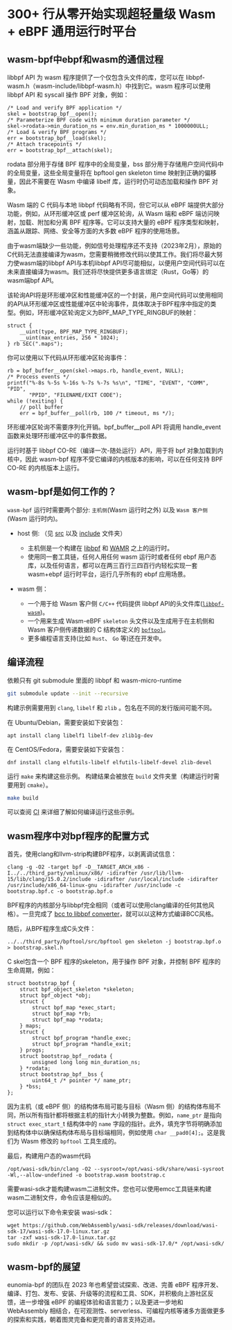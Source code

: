 # 300+ 行从零开始实现超轻量级 Wasm + eBPF 通用运行时平台

## wasm-bpf中ebpf和wasm的通信过程

libbpf API 为 wasm 程序提供了一个仅包含头文件的库，您可以在 libbpf-wasm.h（wasm-include/libbpf-wasm.h）中找到它。wasm 程序可以使用 libbpf API 和 syscall 操作 BPF 对象，例如：

```
/* Load and verify BPF application */
skel = bootstrap_bpf__open();
/* Parameterize BPF code with minimum duration parameter */
skel->rodata->min_duration_ns = env.min_duration_ms * 1000000ULL;
/* Load & verify BPF programs */
err = bootstrap_bpf__load(skel);
/* Attach tracepoints */
err = bootstrap_bpf__attach(skel);
```

rodata 部分用于存储 BPF 程序中的全局变量，bss 部分用于存储用户空间代码中的全局变量，这些全局变量将在 bpftool gen skeleton time 映射到正确的偏移量，因此不需要在 Wasm 中编译 libelf 库，运行时仍可动态加载和操作 BPF 对象。

Wasm 端的 C 代码与本地 libbpf 代码略有不同，但它可以从 eBPF 端提供大部分功能，例如，从环形缓冲区或 perf 缓冲区轮询，从 Wasm 端和 eBPF 端访问映射，加载、附加和分离 BPF 程序等。它可以支持大量的 eBPF 程序类型和映射，涵盖从跟踪、网络、安全等方面的大多数 eBPF 程序的使用场景。

由于wasm端缺少一些功能，例如信号处理程序还不支持（2023年2月），原始的C代码无法直接编译为wasm，您需要稍微修改代码以使其工作。我们将尽最大努力使wasm端的libbpf API与本机libbpf API尽可能相似，以便用户空间代码可以在未来直接编译为wasm。我们还将尽快提供更多语言绑定（Rust，Go等）的wasm端bpf API。

该轮询API将是环形缓冲区和性能缓冲区的一个封装，用户空间代码可以使用相同的API从环形缓冲区或性能缓冲区中轮询事件，具体取决于BPF程序中指定的类型。例如，环形缓冲区轮询定义为BPF_MAP_TYPE_RINGBUF的映射：

```
struct {
    __uint(type, BPF_MAP_TYPE_RINGBUF);
    __uint(max_entries, 256 * 1024);
} rb SEC(".maps");
```

你可以使用以下代码从环形缓冲区轮询事件：

```
rb = bpf_buffer__open(skel->maps.rb, handle_event, NULL);
/* Process events */
printf("%-8s %-5s %-16s %-7s %-7s %s\n", "TIME", "EVENT", "COMM", "PID",
       "PPID", "FILENAME/EXIT CODE");
while (!exiting) {
    // poll buffer
    err = bpf_buffer__poll(rb, 100 /* timeout, ms */);
```

环形缓冲区轮询不需要序列化开销。bpf_buffer__poll API 将调用 handle_event 函数来处理环形缓冲区中的事件数据。

运行时基于 libbpf CO-RE（编译一次-随处运行）API，用于将 bpf 对象加载到内核中，因此 wasm-bpf 程序不受它编译的内核版本的影响，可以在任何支持 BPF CO-RE 的内核版本上运行。

## wasm-bpf是如何工作的？

`wasm-bpf` 运行时需要两个部分: `主机侧`(Wasm 运行时之外) 以及 `Wasm 客户侧`(Wasm 运行时内)。

- host 侧: （见 [src](src) 以及 [include](include) 文件夹）
  - 主机侧是一个构建在 [libbpf](https://github.com/libbpf/libbpf) 和 [WAMR](https://github.com/bytecodealliance/wasm-micro-runtime) 之上的运行时。
  - 使用同一套工具链，任何人用任何 wasm 运行时或者任何 ebpf 用户态库，以及任何语言，都可以在两三百行三四百行内轻松实现一套 wasm+ebpf 运行时平台，运行几乎所有的 ebpf 应用场景。

- wasm 侧：
  - 一个用于给 Wasm 客户侧 `C/C++` 代码提供 libbpf API的头文件库([`libbpf-wasm`](wasm-include/libbpf-wasm.h))。
  - 一个用来生成 Wasm-eBPF `skeleton` 头文件以及生成用于在主机侧和 Wasm 客户侧传递数据的 C 结构体定义的 [`bpftool`](https://github.com/wasm-bpf/bpftool/tree/wasm-bpftool)。
  - 更多编程语言支持(比如 `Rust`、 `Go` 等)还在开发中。

## 编译流程

依赖只有 git submodule 里面的 libbpf 和 wasm-micro-runtime

```sh
git submodule update --init --recursive
```

构建示例需要用到 `clang`, `libelf` 和 `zlib` 。包名在不同的发行版间可能不同。

在 Ubuntu/Debian，需要安装如下安装包：

```shell
apt install clang libelf1 libelf-dev zlib1g-dev
```

在 CentOS/Fedora，需要安装如下安装包：

```shell
dnf install clang elfutils-libelf elfutils-libelf-devel zlib-devel
```

运行 `make` 来构建这些示例。 构建结果会被放在 `build` 文件夹里（构建运行时需要用到 `cmake`）。

```sh
make build
```

可以查阅 [CI](.github/workflows/c-cpp.yml) 来详细了解如何编译运行这些示例。

## wasm程序中对bpf程序的配置方式

首先，使用clang和llvm-strip构建BPF程序，以剥离调试信息：

```
clang -g -O2 -target bpf -D__TARGET_ARCH_x86 -I../../third_party/vmlinux/x86/ -idirafter /usr/lib/llvm-15/lib/clang/15.0.2/include -idirafter /usr/local/include -idirafter /usr/include/x86_64-linux-gnu -idirafter /usr/include -c bootstrap.bpf.c -o bootstrap.bpf.o
```

BPF程序的内核部分与libbpf完全相同（或者可以使用clang编译的任何其他风格）。一旦完成了 [bcc to libbpf converter](https://github.com/iovisor/bcc/issues/4404)，就可以以这种方式编译BCC风格。

随后，从BPF程序生成C头文件：

```
../../third_party/bpftool/src/bpftool gen skeleton -j bootstrap.bpf.o > bootstrap.skel.h
```

C skel包含一个 BPF 程序的skeleton，用于操作 BPF 对象，并控制 BPF 程序的生命周期，例如：

```
struct bootstrap_bpf {
    struct bpf_object_skeleton *skeleton;
    struct bpf_object *obj;
    struct {
        struct bpf_map *exec_start;
        struct bpf_map *rb;
        struct bpf_map *rodata;
    } maps;
    struct {
        struct bpf_program *handle_exec;
        struct bpf_program *handle_exit;
    } progs;
    struct bootstrap_bpf__rodata {
        unsigned long long min_duration_ns;
    } *rodata;
    struct bootstrap_bpf__bss {
        uint64_t /* pointer */ name_ptr;
    } *bss;
};
```

因为主机（或 eBPF 侧）的结构体布局可能与目标（Wasm 侧）的结构体布局不同，所以所有指针都将根据主机的指针大小转换为整数。例如，`name_ptr` 是指向 `struct exec_start_`t 结构体中的 `name` 字段的指针。此外，填充字节将明确添加到结构体中以确保结构体布局与目标端相同，例如使用 `char __pad0[4];`。这是我们为 Wasm 修改的 `bpftool` 工具生成的。

最后，构建用户态的wasm代码

```
/opt/wasi-sdk/bin/clang -O2 --sysroot=/opt/wasi-sdk/share/wasi-sysroot -Wl,--allow-undefined -o bootstrap.wasm bootstrap.c
```

需要wasi-sdk才能构建wasm二进制文件。您也可以使用emcc工具链来构建wasm二进制文件，命令应该是相似的。

您可以运行以下命令来安装 wasi-sdk：

```
wget https://github.com/WebAssembly/wasi-sdk/releases/download/wasi-sdk-17/wasi-sdk-17.0-linux.tar.gz
tar -zxf wasi-sdk-17.0-linux.tar.gz
sudo mkdir -p /opt/wasi-sdk/ && sudo mv wasi-sdk-17.0/* /opt/wasi-sdk/
```

## wasm-bpf的展望

eunomia-bpf 的团队在 2023 年也希望尝试探索、改进、完善 eBPF 程序开发、编译、打包、发布、安装、升级等的流程和工具、SDK，并积极向上游社区反馈，进一步增强 eBPF 的编程体验和语言能力；以及更进一步地和 WebAssembly 相结合，在可观测性、serverless、可编程内核等诸多方面做更多的探索和实践，朝着图灵完备和更完善的语言支持迈进。
